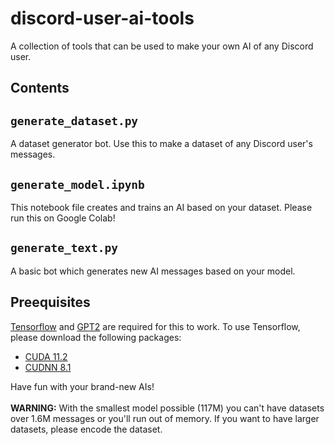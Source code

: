 # discord-user-ai-tools
A collection of tools that can be used to make your own AI of any Discord user.


## Contents
`generate_dataset.py`
---
A dataset generator bot. Use this to make a dataset of any Discord user's messages.

`generate_model.ipynb`
---
This notebook file creates and trains an AI based on your dataset. Please run this on Google Colab!

`generate_text.py`
---
A basic bot which generates new AI messages based on your model.

## Preequisites

[Tensorflow](https://www.tensorflow.org/) and [GPT2](https://github.com/minimaxir/gpt-2-simple) are required for this to work.
To use Tensorflow, please download the following packages: <br>
- [CUDA 11.2](https://developer.download.nvidia.com/compute/cuda/11.2.0/network_installers/cuda_11.2.0_win10_network.exe)<br>
- [CUDNN 8.1](https://developer.download.nvidia.com/compute/redist/cudnn/v8.1.0/cudnn-11.2-windows-x64-v8.1.0.77.zip)<br>

Have fun with your brand-new AIs!<br><br>
**WARNING:** With the smallest model possible (117M) you can't have datasets over 1.6M messages or you'll run out of memory.
If you want to have larger datasets, please encode the dataset.

